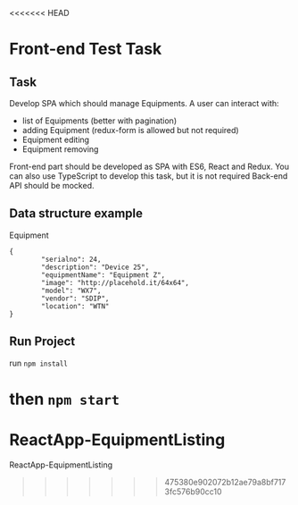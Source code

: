 <<<<<<< HEAD
# Front-end Test Task
## Task

Develop SPA which should manage Equipments. A user can interact with:
 - list of Equipments (better with pagination)
 - adding Equipment (redux-form is allowed but not required)
 - Equipment editing
 - Equipment removing

Front-end part should be developed as SPA with ES6, React and Redux.
You can also use TypeScript to develop this task, but it is not required
Back-end API should be mocked.

## Data structure example


Equipment

```
{
  	    "serialno": 24,
		"description": "Device 25",
		"equipmentName": "Equipment Z",
		"image": "http://placehold.it/64x64",
		"model": "WX7",
		"vendor": "SDIP",
		"location": "WTN"
}
```

## Run Project
run `npm install`

then `npm start`
=======
# ReactApp-EquipmentListing
ReactApp-EquipmentListing
>>>>>>> 475380e902072b12ae79a8bf7173fc576b90cc10
